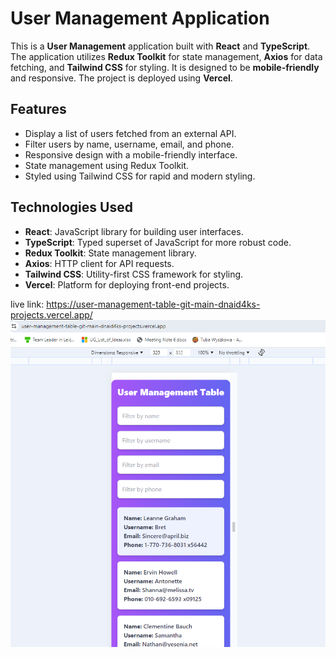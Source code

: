 # User Management Application

This is a **User Management** application built with **React** and **TypeScript**. The application utilizes **Redux Toolkit** for state management, **Axios** for data fetching, and **Tailwind CSS** for styling. It is designed to be **mobile-friendly** and responsive. The project is deployed using **Vercel**.

## Features

- Display a list of users fetched from an external API.
- Filter users by name, username, email, and phone.
- Responsive design with a mobile-friendly interface.
- State management using Redux Toolkit.
- Styled using Tailwind CSS for rapid and modern styling.

## Technologies Used

- **React**: JavaScript library for building user interfaces.
- **TypeScript**: Typed superset of JavaScript for more robust code.
- **Redux Toolkit**: State management library.
- **Axios**: HTTP client for API requests.
- **Tailwind CSS**: Utility-first CSS framework for styling.
- **Vercel**: Platform for deploying front-end projects.

live link: https://user-management-table-git-main-dnaid4ks-projects.vercel.app/
![alt text](image.png)